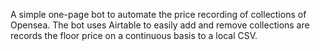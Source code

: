 A simple one-page bot to automate the price recording of collections of Opensea. The bot uses Airtable to easily add and remove collections are records the floor price on a continuous basis to a local CSV. 
